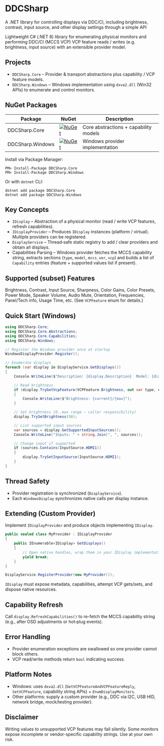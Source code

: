 # DDCSharp
A .NET library for controlling displays via DDC/CI, including brightness, contrast, input source, and other display settings through a simple API

Lightweight C# (.NET 8) library for enumerating physical monitors and performing DDC/CI (MCCS VCP) VCP feature reads / writes (e.g. brightness, input source) with an extensible provider model.

## Projects

- `DDCSharp.Core` – Provider & transport abstractions plus capability / VCP feature models.
- `DDCSharp.Windows` – Windows implementation using `dxva2.dll` (Win32 APIs) to enumerate and control monitors.

## NuGet Packages

| Package | NuGet | Description |
|---------|-------|-------------|
| DDCSharp.Core | [![NuGet](https://img.shields.io/nuget/v/DDCSharp.Core.svg)](https://www.nuget.org/packages/DDCSharp.Core) | Core abstractions + capability models |
| DDCSharp.Windows | [![NuGet](https://img.shields.io/nuget/v/DDCSharp.Windows.svg)](https://www.nuget.org/packages/DDCSharp.Windows) | Windows provider implementation |

Install via Package Manager:

```
PM> Install-Package DDCSharp.Core
PM> Install-Package DDCSharp.Windows
```

Or with `dotnet` CLI:

```
dotnet add package DDCSharp.Core
dotnet add package DDCSharp.Windows
```

## Key Concepts

- `IDisplay` – Abstraction of a physical monitor (read / write VCP features, refresh capabilities).
- `IDisplayProvider` – Produces `IDisplay` instances (platform / virtual). Multiple providers can be registered.
- `DisplayService` – Thread‑safe static registry to add / clear providers and obtain all displays.
- Capabilities Parsing – Windows provider fetches the MCCS capability string, extracts sections (`type`, `model`, `mccs_ver`, `vcp`) and builds a list of `Capability` entries (feature + supported values list if present).

## Supported (subset) Features

Brightness, Contrast, Input Source, Sharpness, Color Gains, Color Presets, Power Mode, Speaker Volume, Audio Mute, Orientation, Frequencies, Panel/Tech info, Usage Time, etc. (See `VCPFeature` enum for details.)

## Quick Start (Windows)

```csharp
using DDCSharp.Core;
using DDCSharp.Core.Abstractions;
using DDCSharp.Core.Capabilities;
using DDCSharp.Windows;

// Register the Windows provider once at startup
WindowsDisplayProvider.Register();

// Enumerate displays
foreach (var display in DisplayService.GetDisplays())
{
    Console.WriteLine($"Description: {display.Description}  Model: {display.Model}  MCCS: {display.MCCSVersion}");

    // Read brightness
    if (display.TryGetVcpFeature(VCPFeature.Brightness, out var type, out var current, out var max))
    {
        Console.WriteLine($"Brightness: {current}/{max}");
    }

    // Set brightness (0..max range – caller responsibility)
    display.TrySetBrightness(50);

    // List supported input sources
    var sources = display.GetSupportedInputSources();
    Console.WriteLine("Inputs: " + string.Join(", ", sources));

    // Change input if supported
    if (sources.Contains(InputSource.HDMI1))
    {
        display.TrySetInputSource(InputSource.HDMI1);
    }
}
```

## Thread Safety

- Provider registration is synchronized (`DisplayService`).
- Each `WindowsDisplay` synchronizes native calls per display instance.

## Extending (Custom Provider)

Implement `IDisplayProvider` and produce objects implementing `IDisplay`.

```csharp
public sealed class MyProvider : IDisplayProvider
{
    public IEnumerable<IDisplay> GetDisplays()
    {
        // Open native handles, wrap them in your IDisplay implementation
        yield break;
    }
}

DisplayService.RegisterProvider(new MyProvider());
```

`IDisplay` must expose metadata, capabilities, attempt VCP gets/sets, and dispose native resources.

## Capability Refresh

Call `display.RefreshCapabilities()` to re-fetch the MCCS capability string (e.g., after OSD adjustments or hot‑plug events).

## Error Handling

- Provider enumeration exceptions are swallowed so one provider cannot block others.
- VCP read/write methods return `bool` indicating success.

## Platform Notes

- Windows: uses `dxva2.dll` (`GetVCPFeatureAndVCPFeatureReply`, `SetVCPFeature`, capability string APIs) + `EnumDisplayMonitors`.
- Other platforms: supply a custom provider (e.g., DDC via I2C, USB HID, network bridge, mock/testing provider).

## Disclaimer

Writing values to unsupported VCP features may fail silently. Some monitors expose incomplete or vendor-specific capability strings. Use at your own risk.
